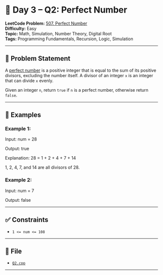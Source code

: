 # 🧩 Day 3 – Q2: Perfect Number

**LeetCode Problem:** [507. Perfect Number](https://leetcode.com/problems/perfect-number/)  
**Difficulty:** Easy  
**Topic:** Math, Simulation, Number Theory, Digital Root    
**Tags:**  Programming Fundamentals, Recursion, Logic, Simulation   

---

## 📄 Problem Statement

A [perfect number](https://en.wikipedia.org/wiki/Perfect_number) is a positive integer that is equal to the sum of its positive divisors, excluding the number itself. A divisor of an integer `x` is an integer that can divide `x` evenly.

Given an integer `n`, return `true` if `n` is a perfect number, otherwise return `false`.

---

## 🧠 Examples


### Example 1:

Input: num = 28

Output: true

Explanation: 28 = 1 + 2 + 4 + 7 + 14

1, 2, 4, 7, and 14 are all divisors of 28.


### Example 2:

Input: num = 7

Output: false

---

## ✅ Constraints

- `1 <= num <= 108`

---

## 📁 File

- [`Q2.cpp`](./Q2.cpp)

---
